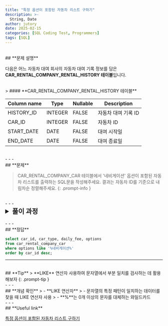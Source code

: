 ```yaml
---
title: "특정 옵션이 포함된 자동차 리스트 구하기"
description: >-
  String, Date
author: jutory
date: 2025-02-15
categories: [SQL Coding Test, Programmers]
tags: [SQL]
---
```

<br>
## **문제 설명**

다음은 어느 자동차 대여 회사의 자동차 대여 기록 정보를 담은 **CAR_RENTAL_COMPANY_RENTAL_HISTORY 테이블**입니다.

<br>
> #### **CAR_RENTAL_COMPANY_RENTAL_HISTORY 테이블**

| Column name | Type    | Nullable | Description         |
|-------------|---------|----------|---------------------|
| HISTORY_ID  | INTEGER | FALSE    | 자동차 대여 기록 ID |
| CAR_ID      | INTEGER | FALSE    | 자동차 ID          |
| START_DATE  | DATE    | FALSE    | 대여 시작일         |
| END_DATE    | DATE    | FALSE    | 대여 종료일         |

<br>
- - -
<br>
## **문제**

> CAR_RENTAL_COMPANY_CAR 테이블에서 '네비게이션' 옵션이 포함된 자동차 리스트를 출력하는 SQL문을 작성해주세요. 결과는 자동차 ID를 기준으로 내림차순 정렬해주세요.
{: .prompt-info }

<br>
- - -
<br>
<details>
  <summary style="font-size: 1.5em; font-weight: bold;">풀이 과정</summary>
<div markdown="1">

1. **조건 확인**
   - OPTIONS에 '네비게이션' 이 포함된 CAR_ID 조회하기

2. **LIKE 활용**

3. **결과 정렬**
   - 정렬 기준에 따라 **ORDER BY**로 결과 정렬
       - CAR_ID 기준으로 **내림차순 정렬**

* **_교훈_**  
   - EASY..
</div>
</details>

<br>
- - -
<br>
## **정답**

```sql
select car_id, car_type, daily_fee, options
from car_rental_company_car
where options like '%네비게이션%'
order by car_id desc;
```

- - -
<br>
## **Tip**
> **LIKE** 연산자 사용하여 문자열에서 부분 일치를 검사하는 데 활용해보자
{: .prompt-tip }

<br>
- - -
<br>
## **개념 확인**
> - **LIKE 연산자**
>    - 문자열의 특정 패턴이 일치하는 데이터를 찾을 때 LIKE 연산자 사용
>    - **%**는 0개 이상의 문자를 대체하는 와일드카드

<br>
- - -
<br>
## **Useful link**

[특정 옵션이 포함된 자동차 리스트 구하기](https://school.programmers.co.kr/learn/courses/30/lessons/151138)